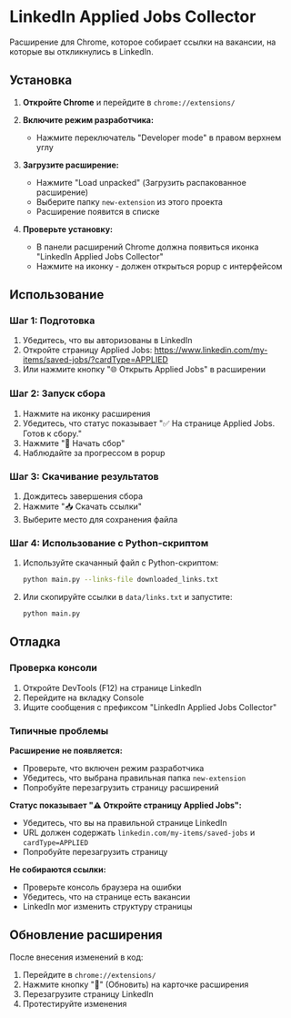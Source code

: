 # LinkedIn Applied Jobs Collector

Расширение для Chrome, которое собирает ссылки на вакансии, на которые вы откликнулись в LinkedIn.

## Установка

1. **Откройте Chrome** и перейдите в `chrome://extensions/`

2. **Включите режим разработчика:**
   - Нажмите переключатель "Developer mode" в правом верхнем углу

3. **Загрузите расширение:**
   - Нажмите "Load unpacked" (Загрузить распакованное расширение)
   - Выберите папку `new-extension` из этого проекта
   - Расширение появится в списке

4. **Проверьте установку:**
   - В панели расширений Chrome должна появиться иконка "LinkedIn Applied Jobs Collector"
   - Нажмите на иконку - должен открыться popup с интерфейсом

## Использование

### Шаг 1: Подготовка
1. Убедитесь, что вы авторизованы в LinkedIn
2. Откройте страницу Applied Jobs: https://www.linkedin.com/my-items/saved-jobs/?cardType=APPLIED
3. Или нажмите кнопку "🌐 Открыть Applied Jobs" в расширении

### Шаг 2: Запуск сбора
1. Нажмите на иконку расширения
2. Убедитесь, что статус показывает "✅ На странице Applied Jobs. Готов к сбору."
3. Нажмите "🚀 Начать сбор"
4. Наблюдайте за прогрессом в popup

### Шаг 3: Скачивание результатов
1. Дождитесь завершения сбора
2. Нажмите "📥 Скачать ссылки"
3. Выберите место для сохранения файла

### Шаг 4: Использование с Python-скриптом
1. Используйте скачанный файл с Python-скриптом:
   ```bash
   python main.py --links-file downloaded_links.txt
   ```
2. Или скопируйте ссылки в `data/links.txt` и запустите:
   ```bash
   python main.py
   ```

## Отладка

### Проверка консоли
1. Откройте DevTools (F12) на странице LinkedIn
2. Перейдите на вкладку Console
3. Ищите сообщения с префиксом "LinkedIn Applied Jobs Collector"

### Типичные проблемы

**Расширение не появляется:**
- Проверьте, что включен режим разработчика
- Убедитесь, что выбрана правильная папка `new-extension`
- Попробуйте перезагрузить страницу расширений

**Статус показывает "⚠️ Откройте страницу Applied Jobs":**
- Убедитесь, что вы на правильной странице LinkedIn
- URL должен содержать `linkedin.com/my-items/saved-jobs` и `cardType=APPLIED`
- Попробуйте перезагрузить страницу

**Не собираются ссылки:**
- Проверьте консоль браузера на ошибки
- Убедитесь, что на странице есть вакансии
- LinkedIn мог изменить структуру страницы

## Обновление расширения

После внесения изменений в код:

1. Перейдите в `chrome://extensions/`
2. Нажмите кнопку "🔄" (Обновить) на карточке расширения
3. Перезагрузите страницу LinkedIn
4. Протестируйте изменения